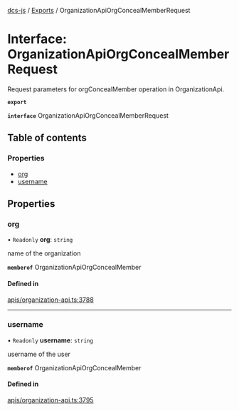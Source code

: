 [dcs-js](../README.md) / [Exports](../modules.md) / OrganizationApiOrgConcealMemberRequest

# Interface: OrganizationApiOrgConcealMemberRequest

Request parameters for orgConcealMember operation in OrganizationApi.

**`export`**

**`interface`** OrganizationApiOrgConcealMemberRequest

## Table of contents

### Properties

- [org](OrganizationApiOrgConcealMemberRequest.md#org)
- [username](OrganizationApiOrgConcealMemberRequest.md#username)

## Properties

### <a id="org" name="org"></a> org

• `Readonly` **org**: `string`

name of the organization

**`memberof`** OrganizationApiOrgConcealMember

#### Defined in

[apis/organization-api.ts:3788](https://github.com/unfoldingWord/dcs-js/blob/b29eb7a/apis/organization-api.ts#L3788)

___

### <a id="username" name="username"></a> username

• `Readonly` **username**: `string`

username of the user

**`memberof`** OrganizationApiOrgConcealMember

#### Defined in

[apis/organization-api.ts:3795](https://github.com/unfoldingWord/dcs-js/blob/b29eb7a/apis/organization-api.ts#L3795)
